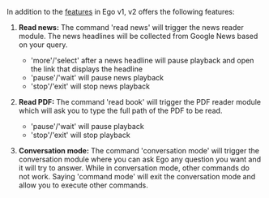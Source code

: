 In addition to the [features](https://github.com/sairaghav/Ego/blob/master/ego_v1/README.md) in Ego v1, v2 offers the following features:

1. **Read news:**
	The command 'read news' will trigger the news reader module. The news headlines will be collected from Google News based on your query.
	- 'more'/'select' after a news headline will pause playback and open the link that displays the headline
	- 'pause'/'wait' will pause news playback
	- 'stop'/'exit' will stop news playback
	
2. **Read PDF:**
	The command 'read book' will trigger the PDF reader module which will ask you to type the full path of the PDF to be read.
	- 'pause'/'wait' will pause playback
	- 'stop'/'exit' will stop playback

3. **Conversation mode:**
	The command 'conversation mode' will trigger the conversation module where you can ask Ego any question you want and it will try to answer. While in conversation mode, other commands do not work. Saying 'command mode' will exit the conversation mode and allow you to execute other commands.